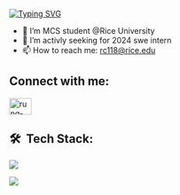 

[![Typing SVG](https://readme-typing-svg.demolab.com?font=Fira+Code&size=24&pause=1000&color=314DF7&random=false&width=435&lines=This+is+Stephanie+!%F0%9F%91%8B%F0%9F%8F%BB)](https://git.io/typing-svg)

- 🌱 I’m  MCS student @Rice University 
- 💼 I’m activly seeking for 2024 swe intern
- 📫 How to reach me: rc118@rice.edu

## Connect with me:
<p align="left">
<a href="https://www.linkedin.com/in/rungde-chu/" target="blank"><img align="center" src="https://raw.githubusercontent.com/rahuldkjain/github-profile-readme-generator/master/src/images/icons/Social/linked-in-alt.svg" alt="rung-de chu" height="30" width="40" /></a>
</p>
<!---
stephaninieee/stephaninieee is a ✨ special ✨ repository because its `README.md` (this file) appears on your GitHub profile.
You can click the Preview link to take a look at your changes.
--->


## 🛠 &nbsp;Tech Stack:

<p align="left">
	<a href="https://skillicons.dev">
		<img src="https://skillicons.dev/icons?i=py,java,cpp,c,angular,react,ts,js,flask,bootstrap, django, nodejs" />
	</a>
</p>
<p align="left">
	<a href="https://skillicons.dev">
		<img src="https://skillicons.dev/icons?i=aws,gcp,azure,mysql,mongodb,opencv,sqlite, tensorflow, git " />
	</a>
</p>



